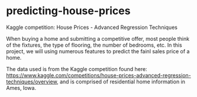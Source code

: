 # predicting-house-prices
Kaggle competition: House Prices - Advanced Regression Techniques

When buying a home and submitting a competitive offer, most people think of the fixtures, the type of flooring, the number of bedrooms, etc. In this project, we will using numerous features to predict the fainl sales price of a home. 

The data used is from the Kaggle competition found here: https://www.kaggle.com/competitions/house-prices-advanced-regression-techniques/overview, and is comprised of residential home information in Ames, Iowa. 

